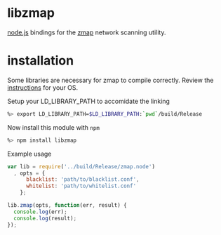 # libzmap
[node.js](http://nodejs.org) bindings for the [zmap](https://zmap.io/) network scanning utility.

# installation
Some libraries are necessary for zmap to compile correctly.
Review the [instructions](https://github.com/jas-/libzmap/wiki/Installation) for your OS.

Setup your LD_LIBRARY_PATH to accomidate the linking

```sh
%> export LD_LIBRARY_PATH=$LD_LIBRARY_PATH:`pwd`/build/Release
```

Now install this module with `npm`

```sh
%> npm install libzmap
```

Example usage

```javascript
var lib = require('../build/Release/zmap.node')
  , opts = {
      blacklist: 'path/to/blacklist.conf',
      whitelist: 'path/to/whitelist.conf'
    };

lib.zmap(opts, function(err, result) {
  console.log(err);
  console.log(result);
});
```
